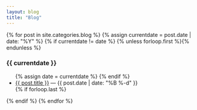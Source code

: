 ```yaml
---
layout: blog
title: "Blog"
---
```


{% for post in site.categories.blog %}
  {% assign currentdate = post.date | date: "%Y" %}
  {% if currentdate != date %}
    {% unless forloop.first %}</ul>{% endunless %}
<h3 id="y{{post.date | date: "%Y"}}">{{ currentdate }}</h3>
<ul class="entrylist">
    {% assign date = currentdate %}
  {% endif %}
    <li>
      <a href="{{ post.url }}">{{ post.title }}</a> — {{ post.date | date: "%B %-d" }}
    </li>
  {% if forloop.last %}</ul>{% endif %}
{% endfor %}
